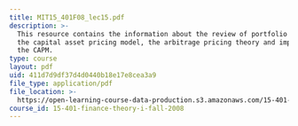 ```yaml
---
title: MIT15_401F08_lec15.pdf
description: >-
  This resource contains the information about the review of portfolio theory,
  the capital asset pricing model, the arbitrage pricing theory and implementing
  the CAPM. 
type: course
layout: pdf
uid: 411d7d9df37d4d0440b18e17e8cea3a9
file_type: application/pdf
file_location: >-
  https://open-learning-course-data-production.s3.amazonaws.com/15-401-finance-theory-i-fall-2008/411d7d9df37d4d0440b18e17e8cea3a9_MIT15_401F08_lec15.pdf
course_id: 15-401-finance-theory-i-fall-2008
---
```

